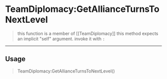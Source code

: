 # TeamDiplomacy:GetAllianceTurnsToNextLevel
> this function is a member of [[TeamDiplomacy]]
> this method expects an implicit "self" argument. invoke it with `:`
-----
## Usage
> TeamDiplomacy:GetAllianceTurnsToNextLevel()
